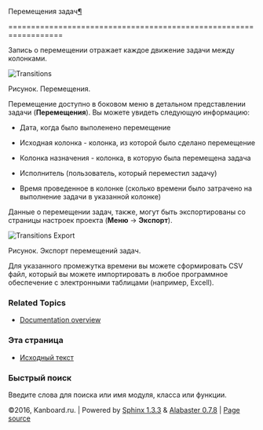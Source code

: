 Перемещения задач[¶](#task-transitions "Ссылка на этот заголовок")

==================================================================



Запись о перемещении отражает каждое движение задачи между колонками.



![Transitions](https://kanboard.net/screenshots/documentation/transitions.png)



Рисунок. Перемещения.



Перемещение доступно в боковом меню в детальном представлении задачи (**Перемещения**). Вы можете увидеть следующую информацию:



-   Дата, когда было выполенено перемещение



-   Исходная колонка - колонка, из которой было сделано перемещение



-   Колонка назначения - колонка, в которую была перемещена задача



-   Исполнитель (пользователь, который переместил задачу)



-   Время проведенное в колонке (сколько времени было затрачено на выполнение задачи в указанной колонке)



Данные о перемещении задач, также, могут быть экспортированы со страницы настроек проекта (**Меню** -\> **Экспорт**).



![Transitions Export](https://kanboard.net/screenshots/documentation/transitions-export.png)



Рисунок. Экспорт перемещений задач.



Для указанного промежутка времени вы можете сформировать CSV файл, который вы можете импортировать в любое программное обеспечение с электронными таблицами (например, Excell).



### Related Topics



-   [Documentation overview](index.markdown)



### Эта страница



-   [Исходный текст](_sources/transitions.txt)



### Быстрый поиск



Введите слова для поиска или имя модуля, класса или функции.



©2016, Kanboard.ru. | Powered by [Sphinx 1.3.3](http://sphinx-doc.org/) & [Alabaster 0.7.8](https://github.com/bitprophet/alabaster) | [Page source](_sources/transitions.txt)

